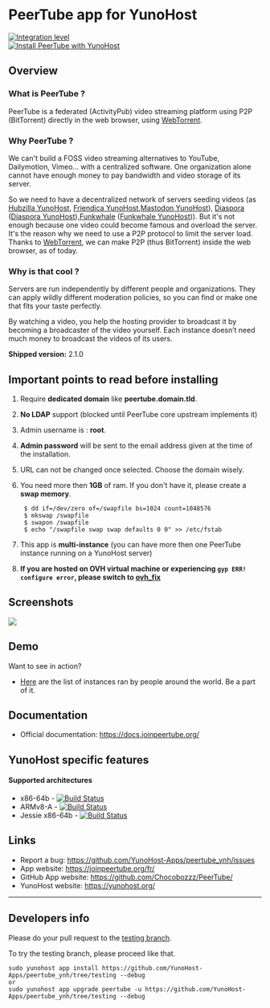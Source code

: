 # PeerTube app for YunoHost

[![Integration level](https://dash.yunohost.org/integration/peertube.svg)](https://dash.yunohost.org/appci/app/peertube)  
[![Install PeerTube with YunoHost](https://install-app.yunohost.org/install-with-yunohost.png)](https://install-app.yunohost.org/?app=peertube)

## Overview

### What is PeerTube ?
PeerTube is a federated (ActivityPub) video streaming platform using P2P (BitTorrent) directly in the web browser, using <a href="https://github.com/feross/webtorrent">WebTorrent</a>.

### Why PeerTube ?

We can't build a FOSS video streaming alternatives to YouTube, Dailymotion, Vimeo... with a centralized software. One organization alone cannot have enough money to pay bandwidth and video storage of its server.

So we need to have a decentralized network of servers seeding videos  (as [Hubzilla YunoHost](https://github.com/YunoHost-Apps/hubzilla_ynh), [Friendica YunoHost](https://github.com/YunoHost-Apps/friendica_ynh),[Mastodon YunoHost](https://github.com/YunoHost-Apps/mastodon_ynh)), [Diaspora](https://github.com/diaspora/diaspora) ([Diaspora YunoHost](https://github.com/YunoHost-Apps/diaspora_ynh)),[Funkwhale](https://funkwhale.audio) ([Funkwhale YunoHost](https://github.com/YunoHost-Apps/funkwhale_ynh))).
But it's not enough because one video could become famous and overload the server.
It's the reason why we need to use a P2P protocol to limit the server load.
Thanks to [WebTorrent](https://github.com/feross/webtorrent), we can make P2P (thus BitTorrent) inside the web browser, as of today.

### Why is that cool ?
Servers are run independently by different people and organizations. They can apply wildly different moderation policies, so you can find or make one that fits your taste perfectly.

By watching a video, you help the hosting provider to broadcast it by becoming a broadcaster of the video yourself. Each instance doesn’t need much money to broadcast the videos of its users.

**Shipped version:** 2.1.0

## Important points to read before installing

1. Require **dedicated domain** like **peertube.domain.tld**.
1. **No LDAP** support (blocked until PeerTube core upstream implements it)
1. Admin username is : **root**.
1. **Admin password** will be sent to the email address given at the time of the installation.
1. URL can not be changed once selected. Choose the domain wisely.
1. You need more then **1GB** of ram. If you don't have it, please create a **swap memory**.
 
        $ dd if=/dev/zero of=/swapfile bs=1024 count=1048576
        $ mkswap /swapfile
        $ swapon /swapfile
        $ echo "/swapfile swap swap defaults 0 0" >> /etc/fstab
1. This app is **multi-instance** (you can have more then one PeerTube instance running on a YunoHost server)
1. **If you are hosted on OVH virtual machine or experiencing `gyp ERR! configure error`, please switch to [ovh_fix](https://github.com/YunoHost-Apps/peertube_ynh/tree/ovh_fix)**
 
## Screenshots

![](https://framablog.org/wp-content/uploads/2018/03/Framatube-au-lancement.png)

## Demo

Want to see in action?

   * [Here](http://peertube.cpy.re) are the list of instances ran by people around the world. Be a part of it.

## Documentation

 * Official documentation: https://docs.joinpeertube.org/

## YunoHost specific features

#### Supported architectures

* x86-64b - [![Build Status](https://ci-apps.yunohost.org/ci/logs/peertube%20%28Apps%29.svg)](https://ci-apps.yunohost.org/ci/apps/peertube/)
* ARMv8-A - [![Build Status](https://ci-apps-arm.yunohost.org/ci/logs/peertube%20%28Apps%29.svg)](https://ci-apps-arm.yunohost.org/ci/apps/peertube/)
* Jessie x86-64b - [![Build Status](https://ci-stretch.nohost.me/ci/logs/peertube%20%28Apps%29.svg)](https://ci-stretch.nohost.me/ci/apps/peertube/)

## Links

 * Report a bug: https://github.com/YunoHost-Apps/peertube_ynh/issues
 * App website: https://joinpeertube.org/fr/
 * GitHub App website: https://github.com/Chocobozzz/PeerTube/
 * YunoHost website: https://yunohost.org/

---

Developers info
----------------

Please do your pull request to the [testing branch](https://github.com/YunoHost-Apps/peertube_ynh/tree/testing).

To try the testing branch, please proceed like that.
```
sudo yunohost app install https://github.com/YunoHost-Apps/peertube_ynh/tree/testing --debug
or
sudo yunohost app upgrade peertube -u https://github.com/YunoHost-Apps/peertube_ynh/tree/testing --debug
```
